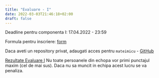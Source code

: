 ```yaml
---
title: "Evaluare - I"
date: 2022-03-03T21:46:18+02:00
draft: false
---
```


Deadline pentru componenta I: 17.04.2022 - 23:59


Formula pentru inscriere: [form](https://docs.google.com/forms/d/e/1FAIpQLSdfTRhKZCRcOVpB7KerDoVWVUtPio-T0zsNgPa3hIUEpY_TKg/viewform)


Daca aveti un repository privat, adaugati acces pentru `mateimicu` - [GitHub](https://github.com/mateimicu)

[Rezultate Evaluare I](https://docs.google.com/spreadsheets/d/e/2PACX-1vSUxZv_-17i4tvrbhE2eMabPWtnvleXiog9oFx15CU07mhccgGhJE1n_TMSckl1Mye1alvNBONclurZ/pubhtml?gid=2020024885&single=true)
Nu toate persoanele din echopa vor primi punctajul maxim (cel de mai sus). Daca nu sa muncit in echipa acest lucru se va penaliza.
